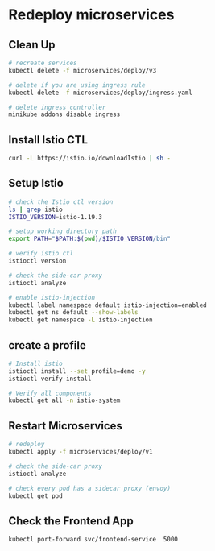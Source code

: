 # Redeploy microservices

## Clean Up
```bash
# recreate services
kubectl delete -f microservices/deploy/v3

# delete if you are using ingress rule
kubectl delete -f microservices/deploy/ingress.yaml

# delete ingress controller
minikube addons disable ingress

```

## Install Istio CTL
```bash
curl -L https://istio.io/downloadIstio | sh -
```

## Setup Istio
```bash
# check the Istio ctl version
ls | grep istio
ISTIO_VERSION=istio-1.19.3

# setup working directory path
export PATH="$PATH:$(pwd)/$ISTIO_VERSION/bin"

# verify istio ctl
istioctl version

# check the side-car proxy
istioctl analyze

# enable istio-injection
kubectl label namespace default istio-injection=enabled
kubectl get ns default --show-labels
kubectl get namespace -L istio-injection
```

## create a profile
```bash
# Install istio
istioctl install --set profile=demo -y
istioctl verify-install

# Verify all components
kubectl get all -n istio-system
```

## Restart Microservices
```bash
# redeploy
kubectl apply -f microservices/deploy/v1

# check the side-car proxy
istioctl analyze

# check every pod has a sidecar proxy (envoy)
kubectl get pod
```

## Check the Frontend App
```bash
kubectl port-forward svc/frontend-service  5000
```